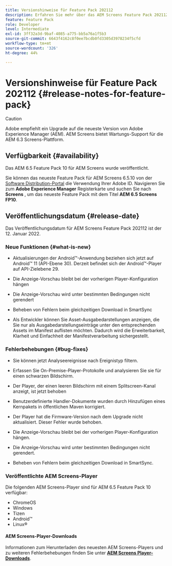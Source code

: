 ```yaml
---
title: Versionshinweise für Feature Pack 202112
description: Erfahren Sie mehr über das AEM Screens Feature Pack 202112, das am Donnerstag, 12. Januar 2022 veröffentlicht wurde.
feature: Feature Pack
role: Developer
level: Intermediate
exl-id: 3ff32a3d-9baf-4085-a775-bb5a76a1f5b3
source-git-commit: 6643f4162c8f0ee7bcdb0fd3305d3978234f5cfd
workflow-type: tm+mt
source-wordcount: '326'
ht-degree: 44%

---
```


# Versionshinweise für Feature Pack 202112 {#release-notes-for-feature-pack}

>[!CAUTION]
>Adobe empfiehlt ein Upgrade auf die neueste Version von Adobe Experience Manager (AEM). AEM Screens bietet Wartungs-Support für die AEM 6.3 Screens-Plattform.

## Verfügbarkeit {#availability}

Das AEM 6.5 Feature Pack 10 für AEM Screens wurde veröffentlicht.

Sie können das neueste Feature Pack für AEM Screens 6.5.10 von der [Software Distribution-Portal](https://experience.adobe.com/#/downloads/content/software-distribution/de/aem.html) die Verwendung Ihrer Adobe ID. Navigieren Sie zum **Adobe Experience Manager** Registerkarte und suchen Sie nach **Screens** , um das neueste Feature Pack mit dem Titel **AEM 6.5 Screens FP10**.

## Veröffentlichungsdatum {#release-date}

Das Veröffentlichungsdatum für AEM Screens Feature Pack 202112 ist der 12. Januar 2022.

### Neue Funktionen {#what-is-new}

* Aktualisierungen der Android™-Anwendung beziehen sich jetzt auf Android™ 11 (API-Ebene 30). Derzeit befindet sich der Android™-Player auf API-Zielebene 29.

* Die Anzeige-Vorschau bleibt bei der vorherigen Player-Konfiguration hängen

* Die Anzeige-Vorschau wird unter bestimmten Bedingungen nicht gerendert

* Beheben von Fehlern beim gleichzeitigen Download in SmartSync

* Als Entwickler können Sie Asset-Ausgabedarstellungen anzeigen, die Sie nur als Ausgabedarstellungseinträge unter den entsprechenden Assets im Manifest auflisten möchten. Dadurch wird die Erweiterbarkeit, Klarheit und Einfachheit der Manifestverarbeitung sichergestellt.

### Fehlerbehebungen {#bug-fixes}

* Sie können jetzt Analyseereignisse nach Ereignistyp filtern.

* Erfassen Sie On-Premise-Player-Protokolle und analysieren Sie sie für einen schwarzen Bildschirm.

* Der Player, der einen leeren Bildschirm mit einem Splitscreen-Kanal anzeigt, ist jetzt behoben

* Benutzerdefinierte Handler-Dokumente wurden durch Hinzufügen eines Kernpakets in öffentlichen Maven korrigiert.

* Der Player hat die Firmware-Version nach dem Upgrade nicht aktualisiert. Dieser Fehler wurde behoben.

* Die Anzeige-Vorschau bleibt bei der vorherigen Player-Konfiguration hängen.

* Die Anzeige-Vorschau wird unter bestimmten Bedingungen nicht gerendert.

* Beheben von Fehlern beim gleichzeitigen Download in SmartSync.

### Veröffentlichte AEM Screens-Player

Die folgenden AEM Screens-Player sind für AEM 6.5 Feature Pack 10 verfügbar:

* ChromeOS
* Windows
* Tizen
* Android™
* Linux®

#### AEM Screens-Player-Downloads

Informationen zum Herunterladen des neuesten AEM Screens-Players und zu weiteren Fehlerbehebungen finden Sie unter **[AEM Screens Player-Downloads](https://download.macromedia.com/screens/index.html)**.

